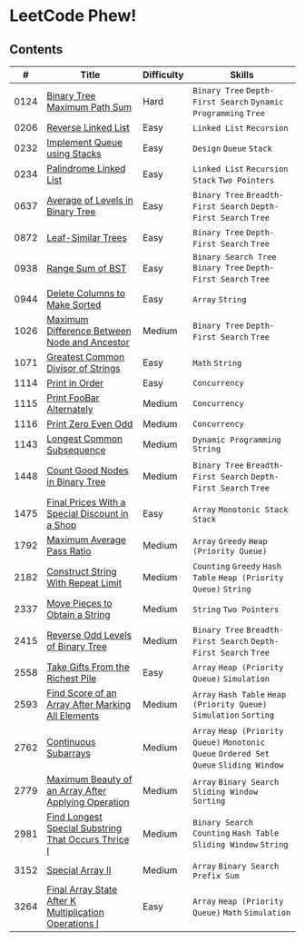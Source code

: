 # LeetCode Phew!

## Contents

| # | Title | Difficulty | Skills |
|---| ----- | ---------- | ------ |
| 0124 | [Binary Tree Maximum Path Sum](https://leetcode.com/problems/binary-tree-maximum-path-sum) | Hard | `Binary Tree` `Depth-First Search` `Dynamic Programming` `Tree` |
| 0206 | [Reverse Linked List](https://leetcode.com/problems/reverse-linked-list) | Easy | `Linked List` `Recursion` |
| 0232 | [Implement Queue using Stacks](https://leetcode.com/problems/implement-queue-using-stacks) | Easy | `Design` `Queue` `Stack` |
| 0234 | [Palindrome Linked List](https://leetcode.com/problems/palindrome-linked-list) | Easy | `Linked List` `Recursion` `Stack` `Two Pointers` |
| 0637 | [Average of Levels in Binary Tree](https://leetcode.com/problems/average-of-levels-in-binary-tree) | Easy | `Binary Tree` `Breadth-First Search` `Depth-First Search` `Tree` |
| 0872 | [Leaf-Similar Trees](https://leetcode.com/problems/leaf-similar-trees) | Easy | `Binary Tree` `Depth-First Search` `Tree` |
| 0938 | [Range Sum of BST](https://leetcode.com/problems/range-sum-of-bst) | Easy | `Binary Search Tree` `Binary Tree` `Depth-First Search` `Tree` |
| 0944 | [Delete Columns to Make Sorted](https://leetcode.com/problems/delete-columns-to-make-sorted) | Easy | `Array` `String` |
| 1026 | [Maximum Difference Between Node and Ancestor](https://leetcode.com/problems/maximum-difference-between-node-and-ancestor) | Medium | `Binary Tree` `Depth-First Search` `Tree` |
| 1071 | [Greatest Common Divisor of Strings](https://leetcode.com/problems/greatest-common-divisor-of-strings) | Easy | `Math` `String` |
| 1114 | [Print in Order](https://leetcode.com/problems/print-in-order) | Easy | `Concurrency` |
| 1115 | [Print FooBar Alternately](https://leetcode.com/problems/print-foobar-alternately) | Medium | `Concurrency` |
| 1116 | [Print Zero Even Odd](https://leetcode.com/problems/print-zero-even-odd) | Medium | `Concurrency` |
| 1143 | [Longest Common Subsequence](https://leetcode.com/problems/longest-common-subsequence) | Medium | `Dynamic Programming` `String` |
| 1448 | [Count Good Nodes in Binary Tree](https://leetcode.com/problems/count-good-nodes-in-binary-tree) | Medium | `Binary Tree` `Breadth-First Search` `Depth-First Search` `Tree` |
| 1475 | [Final Prices With a Special Discount in a Shop](https://leetcode.com/problems/final-prices-with-a-special-discount-in-a-shop) | Easy | `Array` `Monotonic Stack` `Stack` |
| 1792 | [Maximum Average Pass Ratio](https://leetcode.com/problems/maximum-average-pass-ratio) | Medium | `Array` `Greedy` `Heap (Priority Queue)` |
| 2182 | [Construct String With Repeat Limit](https://leetcode.com/problems/construct-string-with-repeat-limit) | Medium | `Counting` `Greedy` `Hash Table` `Heap (Priority Queue)` `String` |
| 2337 | [Move Pieces to Obtain a String](https://leetcode.com/problems/move-pieces-to-obtain-a-string) | Medium | `String` `Two Pointers` |
| 2415 | [Reverse Odd Levels of Binary Tree](https://leetcode.com/problems/reverse-odd-levels-of-binary-tree) | Medium | `Binary Tree` `Breadth-First Search` `Depth-First Search` `Tree` |
| 2558 | [Take Gifts From the Richest Pile](https://leetcode.com/problems/take-gifts-from-the-richest-pile) | Easy | `Array` `Heap (Priority Queue)` `Simulation` |
| 2593 | [Find Score of an Array After Marking All Elements](https://leetcode.com/problems/find-score-of-an-array-after-marking-all-elements) | Medium | `Array` `Hash Table` `Heap (Priority Queue)` `Simulation` `Sorting` |
| 2762 | [Continuous Subarrays](https://leetcode.com/problems/continuous-subarrays) | Medium | `Array` `Heap (Priority Queue)` `Monotonic Queue` `Ordered Set` `Queue` `Sliding Window` |
| 2779 | [Maximum Beauty of an Array After Applying Operation](https://leetcode.com/problems/maximum-beauty-of-an-array-after-applying-operation) | Medium | `Array` `Binary Search` `Sliding Window` `Sorting` |
| 2981 | [Find Longest Special Substring That Occurs Thrice I](https://leetcode.com/problems/find-longest-special-substring-that-occurs-thrice-i) | Medium | `Binary Search` `Counting` `Hash Table` `Sliding Window` `String` |
| 3152 | [Special Array II](https://leetcode.com/problems/special-array-ii) | Medium | `Array` `Binary Search` `Prefix Sum` |
| 3264 | [Final Array State After K Multiplication Operations I](https://leetcode.com/problems/final-array-state-after-k-multiplication-operations-i) | Easy | `Array` `Heap (Priority Queue)` `Math` `Simulation` |